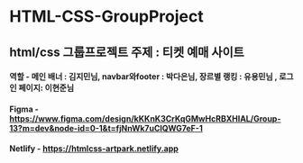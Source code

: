 # HTML-CSS-GroupProject

## html/css 그룹프로젝트 주제 : 티켓 예매 사이트

#### 역할 - 메인 배너 : 김지민님, navbar와footer : 박다은님, 장르별 랭킹 : 유용민님 , 로그인 페이지: 이현준님

#### Figma -  https://www.figma.com/design/kKKnK3CrKqGMwHcRBXHIAL/Group-13?m=dev&node-id=0-1&t=fjNnWk7uClQWG7eF-1
#### Netlify - https://htmlcss-artpark.netlify.app
